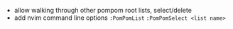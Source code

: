 - allow walking through other pompom root lists, select/delete
- add nvim command line options `:PomPomList` `:PomPomSelect <list name>`
